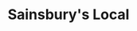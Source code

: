 ---
title: "Sainsbury's Local"
url: /canterbury/sainsburys-local-high-street/
shop: Lebensmittel
---